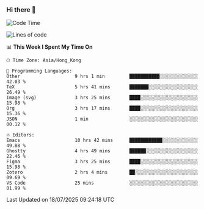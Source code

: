 ### Hi there 👋

<!--
**nicehiro/nicehiro** is a ✨ _special_ ✨ repository because its `README.md` (this file) appears on your GitHub profile.

Here are some ideas to get you started:

- 🔭 I’m currently working on ...
- 🌱 I’m currently learning ...
- 👯 I’m looking to collaborate on ...
- 🤔 I’m looking for help with ...
- 💬 Ask me about ...
- 📫 How to reach me: ...
- 😄 Pronouns: ...
- ⚡ Fun fact: ...
-->

<!--START_SECTION:waka-->
![Code Time](http://img.shields.io/badge/Code%20Time-815%20hrs%2037%20mins-blue)

![Lines of code](https://img.shields.io/badge/From%20Hello%20World%20I%27ve%20Written-1.7%20million%20lines%20of%20code-blue)

📊 **This Week I Spent My Time On** 

```text
🕑︎ Time Zone: Asia/Hong_Kong

💬 Programming Languages: 
Other                    9 hrs 1 min         ███████████░░░░░░░░░░░░░░   42.03 % 
TeX                      5 hrs 41 mins       ███████░░░░░░░░░░░░░░░░░░   26.49 % 
Image (svg)              3 hrs 25 mins       ████░░░░░░░░░░░░░░░░░░░░░   15.98 % 
Org                      3 hrs 17 mins       ████░░░░░░░░░░░░░░░░░░░░░   15.36 % 
JSON                     1 min               ░░░░░░░░░░░░░░░░░░░░░░░░░   00.12 % 

🔥 Editors: 
Emacs                    10 hrs 42 mins      ████████████░░░░░░░░░░░░░   49.88 % 
Ghostty                  4 hrs 49 mins       ██████░░░░░░░░░░░░░░░░░░░   22.46 % 
Figma                    3 hrs 25 mins       ████░░░░░░░░░░░░░░░░░░░░░   15.98 % 
Zotero                   2 hrs 4 mins        ██░░░░░░░░░░░░░░░░░░░░░░░   09.69 % 
VS Code                  25 mins             ░░░░░░░░░░░░░░░░░░░░░░░░░   01.99 % 
```


 Last Updated on 18/07/2025 09:24:18 UTC
<!--END_SECTION:waka-->
